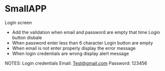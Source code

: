 # SmallAPP

Login screen
- Add the validation when email and password are empty that time Login button disbale
- When password enter less than 6 character Login button are empty 
- When email is not enter properly display the error message
- When login credentials are wrong display alert message

NOTES: Login credentials
Email: Test@gmail.com
Password: 123456 